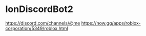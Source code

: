 # IonDiscordBot2
https://discord.com/channels/@me https://now.gg/apps/roblox-corporation/5349/roblox.html
